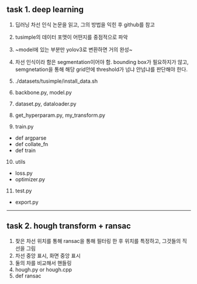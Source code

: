 ## task 1. deep learning

1. 딥러닝 차선 인식 논문을 읽고, 그의 방법을 익힌 후 github를 참고
2. tusimple의 데이터 포맷이 어떤지를 중점적으로 파악
3. ~model에 있는 부분만 yolov3로 변환하면 거의 완성~
4. 차선 인식이라 함은 segmentation이어야 함. bounding box가 필요하지가 않고, semgnetation을 통해 해당 grid안에 threshold가 넘냐 안넘냐를 판단해야 한다.

5. ./datasets/tusimple/install_data.sh
6. backbone.py, model.py
7. dataset.py, dataloader.py
8. get_hyperparam.py, my_transform.py
9. train.py
  - def argparse
  - def collate_fn
  - def train
10. utils
  - loss.py
  - optimizer.py
11. test.py
+ export.py

---

## task 2. hough transform + ransac

1. 찾은 차선 위치를 통해 ransac을 통해 필터링 한 후 위치를 특정하고, 그것들의 직선을 그림
2. 차선 중앙 표시, 화면 중앙 표시
3. 둘의 차를 비교해서 핸들링
4. hough.py or hough.cpp
5. def ransac
